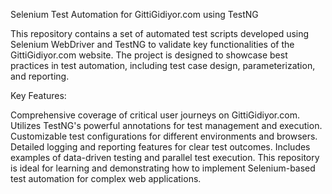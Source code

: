 Selenium Test Automation for GittiGidiyor.com using TestNG

This repository contains a set of automated test scripts developed using Selenium WebDriver and TestNG to validate key functionalities of the GittiGidiyor.com website. The project is designed to showcase best practices in test automation, including test case design, parameterization, and reporting.

Key Features:

Comprehensive coverage of critical user journeys on GittiGidiyor.com.
Utilizes TestNG's powerful annotations for test management and execution.
Customizable test configurations for different environments and browsers.
Detailed logging and reporting features for clear test outcomes.
Includes examples of data-driven testing and parallel test execution.
This repository is ideal for learning and demonstrating how to implement Selenium-based test automation for complex web applications.
